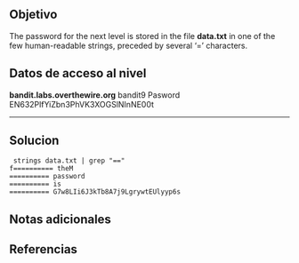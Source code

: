 ## Objetivo
The password for the next level is stored in the file **data.txt** in one of the few human-readable strings, preceded by several ‘=’ characters.

## Datos de acceso al nivel
**bandit.labs.overthewire.org**
bandit9
Pasword
EN632PlfYiZbn3PhVK3XOGSlNInNE00t
****** 
## Solucion
```
 strings data.txt | grep "=="
f========== theM
========== password
========== is
========== G7w8LIi6J3kTb8A7j9LgrywtEUlyyp6s
```
## Notas adicionales 

## Referencias
